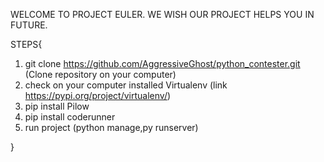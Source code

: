 WELCOME TO PROJECT EULER. WE WISH OUR PROJECT HELPS YOU IN FUTURE.



STEPS{
  1) git clone https://github.com/AggressiveGhost/python_contester.git (Clone repository on your computer)
  2) check on your computer installed Virtualenv (link https://pypi.org/project/virtualenv/)
  3) pip install Pilow
  4) pip install coderunner
  4) run project (python manage,py runserver) 


}
